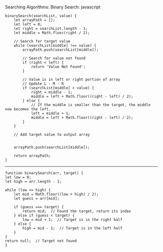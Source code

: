 Searching Algorithms:
Binary Search:
javascript

    binarySearch(searchList, value) {
        let arrayPath = [];
        let left = 0;
        let right = searchList.length - 1;
        let middle = Math.floor(right / 2);

        // Search for target value
        while (searchList[middle] !== value) {
            arrayPath.push(searchList[middle]);
    
            // Search for value not found
            if (right < left) {
                return 'Value Not Found';
            }
    
            // Value is in left or right portion of array
            // Update L - M - R
            if (searchList[middle] > value) {
                right = middle - 1;
                middle = left + Math.floor((right - left) / 2);
            } else {
                // If the middle is smaller than the target, the middle now becomes the left.
                left = middle + 1;
                middle = left + Math.floor((right - left) / 2);
            }
        }
    
        // Add target value to output array

        
        arrayPath.push(searchList[middle]);
    
        return arrayPath;
    }
---
    function binarySearch(arr, target) {
    let low = 0;
    let high = arr.length - 1;

    while (low <= high) {
        let mid = Math.floor((low + high) / 2);
        let guess = arr[mid];

        if (guess === target) {
            return mid;  // Found the target, return its index
        } else if (guess < target) {
            low = mid + 1;  // Target is in the right half
        } else {
            high = mid - 1;  // Target is in the left half
        }
    }
    return null;  // Target not found
    }
